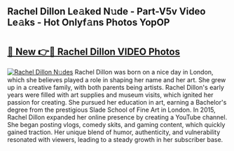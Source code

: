 ## Rachel Dillon Le𝚊ked N𝚞de - Part-V5v Video Le𝚊ks - Hot Onlyf𝚊ns Photos YopOP

# <h2><a href="http://ac32982.deff.icu/?id=Rachel+Dillon">🔗 New 👉🔴 Rachel Dillon VIDEO Photos</a></h2>

[![Rachel Dillon N𝚞des](https://i.imgur.com/rIISA9y.gif)](http://ac32982.deff.icu/?id=Rachel+Dillon)
Rachel Dillon was born on a nice day in London, which she believes played a role in shaping her name and her art. She grew up in a creative family, with both parents being artists. Rachel Dillon's early years were filled with art supplies and museum visits, which ignited her passion for creating. She pursued her education in art, earning a Bachelor's degree from the prestigious Slade School of Fine Art in London. In 2015, Rachel Dillon expanded her online presence by creating a YouTube channel. She began posting vlogs, comedy skits, and gaming content, which quickly gained traction. Her unique blend of humor, authenticity, and vulnerability resonated with viewers, leading to a steady growth in her subscriber base.
